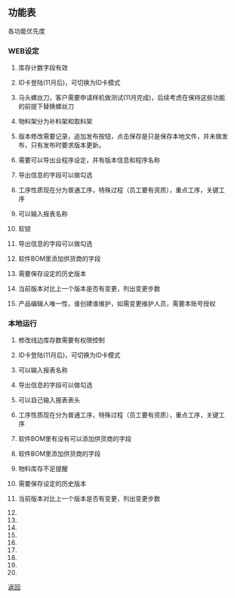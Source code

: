 ## 功能表

各功能优先度

### WEB设定

1.  库存计数字段有效

2.  ID卡登陆(11月后)，可切换为ID卡模式

3.  马头螺丝刀，客户需要申请样机做测试(11月完成)，后续考虑在保持这些功能的前提下替换螺丝刀

4.  物料架分为补料架和取料架

5.  版本修改需要记录，追加发布按钮，点击保存是只是保存本地文件，并未做发布，只有发布时要求版本更新。

6.  需要可以导出业程序设定，并有版本信息和程序名称

7.  导出信息的字段可以做勾选

8.  工序性质现在分为普通工序，特殊过程（员工要有资质），重点工序，关键工序

9.  可以输入报表名称

10. 软锁

11. 导出信息的字段可以做勾选

12. 软件BOM里添加供货商的字段

13. 需要保存设定的历史版本

14. 当前版本对比上一个版本是否有变更，列出变更步数

15. 产品编辑人唯一性，谁创建谁维护，如需变更维护人员，需要本账号授权

### 本地运行

1.  修改线边库存数需要有权限控制

2.  ID卡登陆(11月后)，可切换为ID卡模式

3.  可以输入报表名称

4.  导出信息的字段可以做勾选

5.  可以自己输入报表表头

6.  工序性质现在分为普通工序，特殊过程（员工要有资质），重点工序，关键工序

7.  软件BOM里有没有可以添加供货商的字段

8.  软件BOM里添加供货商的字段

9.  物料库存不足提醒

10. 需要保存设定的历史版本

11. 当前版本对比上一个版本是否有变更，列出变更步数

12. 
13. 
14. 
15. 
16. 
17. 
18. 
19. 
20. 

[返回](https://18918323894.github.io/SAK)

